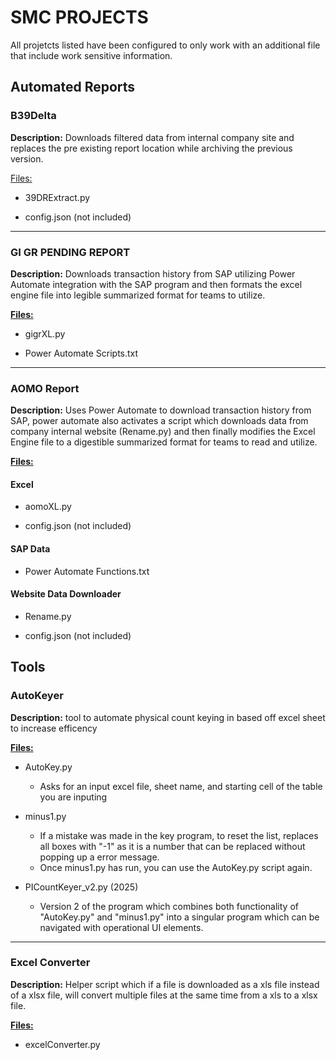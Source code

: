 # SMC PROJECTS

All projetcts listed have been configured to only work with an additional file that include work sensitive information.

## Automated Reports

### B39Delta

**Description:** Downloads filtered data from internal company site and replaces the pre existing report location while archiving the previous version.

<u> Files: </u>

- 39DRExtract.py

- config.json (not included)

---

### GI GR PENDING REPORT

**Description:** Downloads transaction history from SAP utilizing Power Automate integration with the SAP program and then formats the excel engine file into legible summarized format for teams to utilize.

**<u> Files: </u>**

- gigrXL.py

- Power Automate Scripts.txt

---

### AOMO Report

**Description:** Uses Power Automate to download transaction history from SAP, power automate also activates a script which downloads data from company internal website (Rename.py) and then finally modifies the Excel Engine file to a digestible summarized format for teams to read and utilize.

**<u> Files: </u>**

#### Excel

- aomoXL.py

- config.json (not included)

#### SAP Data

- Power Automate Functions.txt

#### Website Data Downloader

- Rename.py

- config.json (not included)

## Tools

### AutoKeyer

**Description:** tool to automate physical count keying in based off excel sheet to increase efficency

**<u> Files: </u>**

- AutoKey.py

  - Asks for an input excel file, sheet name, and starting cell of the table you are inputing

- minus1.py

  - If a mistake was made in the key program, to reset the list, replaces all boxes with "-1" as it is a number that can be replaced without popping up a error message.
  - Once minus1.py has run, you can use the AutoKey.py script again.

- PICountKeyer_v2.py (2025)

  - Version 2 of the program which combines both functionality of "AutoKey.py" and "minus1.py" into a singular program which can be navigated with operational UI elements.

---

### Excel Converter

**Description:** Helper script which if a file is downloaded as a xls file instead of a xlsx file, will convert multiple files at the same time from a xls to a xlsx file.

**<u> Files: </u>**

- excelConverter.py
